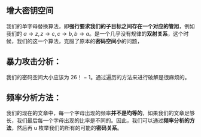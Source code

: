 ## 增大密钥空间
我们的单字母替换算法，即**强行要求我们的子目标之间存在一个对应的管旭**，例如我们的 $a\to z,z\to c,c\to b,b\to a$。是一个几乎没有规律的**双射关系**，这个时候，我们的这一个算法，克服了原本的**密码空间小**的问题，
## 暴力攻击分析：
我们的密码空间大小应该为 $26！-1$。通过遍历的方法来进行破解是很麻烦的。

## 频率分析方法：
我们的现在的文章中，每一个字母出现的频率**并不是均等的**，如果我们的文章足够长，我们最后每一个字母出现的比率是不同的。因此，我们可以通过**频率分析的方法**，然后再 u 枚举我们的所有的可能的**密码关系**。